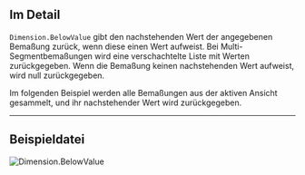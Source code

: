 ## Im Detail
`Dimension.BelowValue` gibt den nachstehenden Wert der angegebenen Bemaßung zurück, wenn diese einen Wert aufweist. Bei Multi-Segmentbemaßungen wird eine verschachtelte Liste mit Werten zurückgegeben. Wenn die Bemaßung keinen nachstehenden Wert aufweist, wird null zurückgegeben.

Im folgenden Beispiel werden alle Bemaßungen aus der aktiven Ansicht gesammelt, und ihr nachstehender Wert wird zurückgegeben.
___
## Beispieldatei

![Dimension.BelowValue](./Revit.Elements.Dimension.BelowValue_img.jpg)
